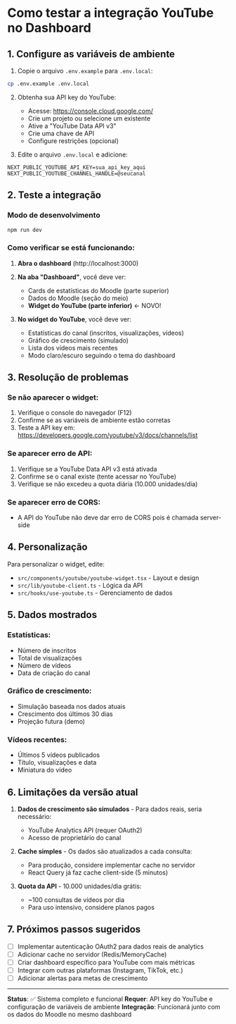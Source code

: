 # Como testar a integração YouTube no Dashboard

## 1. Configure as variáveis de ambiente

1. Copie o arquivo `.env.example` para `.env.local`:
```bash
cp .env.example .env.local
```

2. Obtenha sua API key do YouTube:
   - Acesse: https://console.cloud.google.com/
   - Crie um projeto ou selecione um existente
   - Ative a "YouTube Data API v3"
   - Crie uma chave de API
   - Configure restrições (opcional)

3. Edite o arquivo `.env.local` e adicione:
```env
NEXT_PUBLIC_YOUTUBE_API_KEY=sua_api_key_aqui
NEXT_PUBLIC_YOUTUBE_CHANNEL_HANDLE=@seucanal
```

## 2. Teste a integração

### Modo de desenvolvimento
```bash
npm run dev
```

### Como verificar se está funcionando:

1. **Abra o dashboard** (http://localhost:3000)

2. **Na aba "Dashboard"**, você deve ver:
   - Cards de estatísticas do Moodle (parte superior)
   - Dados do Moodle (seção do meio)
   - **Widget do YouTube (parte inferior)** ← NOVO!

3. **No widget do YouTube**, você deve ver:
   - Estatísticas do canal (inscritos, visualizações, vídeos)
   - Gráfico de crescimento (simulado)
   - Lista dos vídeos mais recentes
   - Modo claro/escuro seguindo o tema do dashboard

## 3. Resolução de problemas

### Se não aparecer o widget:
1. Verifique o console do navegador (F12)
2. Confirme se as variáveis de ambiente estão corretas
3. Teste a API key em: https://developers.google.com/youtube/v3/docs/channels/list

### Se aparecer erro de API:
1. Verifique se a YouTube Data API v3 está ativada
2. Confirme se o canal existe (tente acessar no YouTube)
3. Verifique se não excedeu a quota diária (10.000 unidades/dia)

### Se aparecer erro de CORS:
- A API do YouTube não deve dar erro de CORS pois é chamada server-side

## 4. Personalização

Para personalizar o widget, edite:
- `src/components/youtube/youtube-widget.tsx` - Layout e design
- `src/lib/youtube-client.ts` - Lógica da API
- `src/hooks/use-youtube.ts` - Gerenciamento de dados

## 5. Dados mostrados

### Estatísticas:
- Número de inscritos
- Total de visualizações  
- Número de vídeos
- Data de criação do canal

### Gráfico de crescimento:
- Simulação baseada nos dados atuais
- Crescimento dos últimos 30 dias
- Projeção futura (demo)

### Vídeos recentes:
- Últimos 5 vídeos publicados
- Título, visualizações e data
- Miniatura do vídeo

## 6. Limitações da versão atual

1. **Dados de crescimento são simulados** - Para dados reais, seria necessário:
   - YouTube Analytics API (requer OAuth2)
   - Acesso de proprietário do canal

2. **Cache simples** - Os dados são atualizados a cada consulta:
   - Para produção, considere implementar cache no servidor
   - React Query já faz cache client-side (5 minutos)

3. **Quota da API** - 10.000 unidades/dia grátis:
   - ~100 consultas de vídeos por dia
   - Para uso intensivo, considere planos pagos

## 7. Próximos passos sugeridos

- [ ] Implementar autenticação OAuth2 para dados reais de analytics
- [ ] Adicionar cache no servidor (Redis/MemoryCache)
- [ ] Criar dashboard específico para YouTube com mais métricas
- [ ] Integrar com outras plataformas (Instagram, TikTok, etc.)
- [ ] Adicionar alertas para metas de crescimento

---

**Status**: ✅ Sistema completo e funcional
**Requer**: API key do YouTube e configuração de variáveis de ambiente
**Integração**: Funcionará junto com os dados do Moodle no mesmo dashboard
